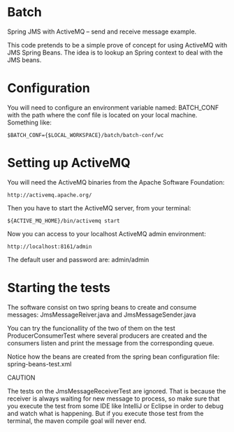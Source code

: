 # Batch
Spring JMS with ActiveMQ – send and receive message example.

This code pretends to be a simple prove of concept for using ActiveMQ with JMS Spring Beans. The idea is to lookup an Spring context to deal with the JMS beans.

# Configuration
You will need to configure an environment variable named: BATCH_CONF with the path where the conf file is located on your local machine. Something like:

```
$BATCH_CONF={$LOCAL_WORKSPACE}/batch/batch-conf/wc
```

# Setting up ActiveMQ
You will need the ActiveMQ binaries from the Apache Software Foundation:

```
http://activemq.apache.org/
```

Then you have to start the ActiveMQ server, from your terminal:

```
${ACTIVE_MQ_HOME}/bin/activemq start
```

Now you can access to your localhost ActiveMQ admin environment:

```
http://localhost:8161/admin
```

The default user and password are: admin/admin

# Starting the tests
The software consist on two spring beans to create and consume messages: JmsMessageReiver.java and JmsMessageSender.java

You can try the funcionallity of the two of them on the test ProducerConsumerTest where several producers are created and the consumers listen and print the message from the corresponding queue.

Notice how the beans are created from the spring bean configuration file: spring-beans-test.xml

CAUTION

The tests on the JmsMessageReceiverTest are ignored. That is because the receiver is always waiting for new message to process, so make sure that you execute the test from some IDE like IntelliJ or Eclipse in order to debug and watch what is happening. But if you execute those test from the terminal, the maven compile goal will never end.


